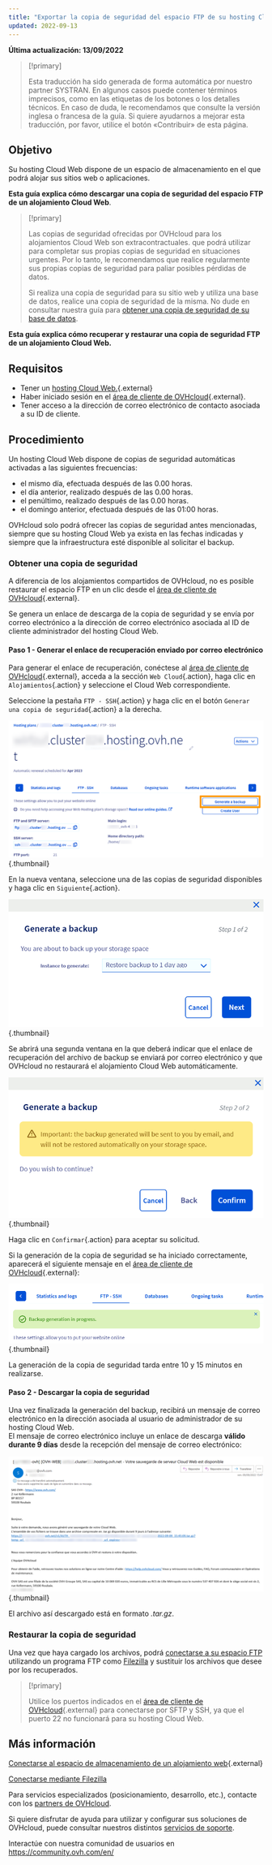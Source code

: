 ```yaml
---
title: "Exportar la copia de seguridad del espacio FTP de su hosting Cloud Web"
updated: 2022-09-13
---
```


**Última actualización: 13/09/2022**

> [!primary]
>
> Esta traducción ha sido generada de forma automática por nuestro partner SYSTRAN. En algunos casos puede contener términos imprecisos, como en las etiquetas de los botones o los detalles técnicos. En caso de duda, le recomendamos que consulte la versión inglesa o francesa de la guía. Si quiere ayudarnos a mejorar esta traducción, por favor, utilice el botón «Contribuir» de esta página.
>

## Objetivo

Su hosting Cloud Web dispone de un espacio de almacenamiento en el que podrá alojar sus sitios web o aplicaciones.

**Esta guía explica cómo descargar una copia de seguridad del espacio FTP de un alojamiento Cloud Web**.

> [!primary]
> 
> Las copias de seguridad ofrecidas por OVHcloud para los alojamientos Cloud Web son extracontractuales. que podrá utilizar para completar sus propias copias de seguridad en situaciones urgentes. Por lo tanto, le recomendamos que realice regularmente sus propias copias de seguridad para paliar posibles pérdidas de datos.
> 
> Si realiza una copia de seguridad para su sitio web y utiliza una base de datos, realice una copia de seguridad de la misma. No dude en consultar nuestra guía para [obtener una copia de seguridad de su base de datos](/pages/web_cloud/web_hosting/sql_database_export).
> 

**Esta guía explica cómo recuperar y restaurar una copia de seguridad FTP de un alojamiento Cloud Web.**

## Requisitos

- Tener un [hosting Cloud Web.](https://www.ovhcloud.com/es-es/web-hosting/cloud-web-offer/){.external}
- Haber iniciado sesión en el [área de cliente de OVHcloud](https://www.ovh.com/auth/?action=gotomanager&from=https://www.ovh.es/&ovhSubsidiary=es){.external}.
- Tener acceso a la dirección de correo electrónico de contacto asociada a su ID de cliente.

## Procedimiento

Un hosting Cloud Web dispone de copias de seguridad automáticas activadas a las siguientes frecuencias:

- el mismo día, efectuada después de las 0.00 horas.
- el día anterior, realizado después de las 0.00 horas.
- el penúltimo, realizado después de las 0.00 horas.
- el domingo anterior, efectuada después de las 01:00 horas.

OVHcloud solo podrá ofrecer las copias de seguridad antes mencionadas, siempre que su hosting Cloud Web ya exista en las fechas indicadas y siempre que la infraestructura esté disponible al solicitar el backup.

### Obtener una copia de seguridad

A diferencia de los alojamientos compartidos de OVHcloud, no es posible restaurar el espacio FTP en un clic desde el [área de cliente de OVHcloud](https://www.ovh.com/auth/?action=gotomanager&from=https://www.ovh.es/&ovhSubsidiary=es){.external}.

Se genera un enlace de descarga de la copia de seguridad y se envía por correo electrónico a la dirección de correo electrónico asociada al ID de cliente administrador del hosting Cloud Web.

#### Paso 1 - Generar el enlace de recuperación enviado por correo electrónico

Para generar el enlace de recuperación, conéctese al [área de cliente de OVHcloud](https://www.ovh.com/auth/?action=gotomanager&from=https://www.ovh.es/&ovhSubsidiary=es){.external}, acceda a la sección `Web Cloud`{.action}, haga clic en `Alojamientos`{.action} y seleccione el Cloud Web correspondiente. 

Seleccione la pestaña `FTP - SSH`{.action} y haga clic en el botón `Generar una copia de seguridad`{.action} a la derecha.

![backupftpcw](images/GenerateABackup.png){.thumbnail}

En la nueva ventana, seleccione una de las copias de seguridad disponibles y haga clic en `Siguiente`{.action}.

![backupftpcw](images/GenerateABackup2.png){.thumbnail}

Se abrirá una segunda ventana en la que deberá indicar que el enlace de recuperación del archivo de backup se enviará por correo electrónico y que OVHcloud no restaurará el alojamiento Cloud Web automáticamente.

![backupftpcw](images/GenerateABackup3.png){.thumbnail}

Haga clic en `Confirmar`{.action} para aceptar su solicitud.

Si la generación de la copia de seguridad se ha iniciado correctamente, aparecerá el siguiente mensaje en el [área de cliente de OVHcloud](https://www.ovh.com/auth/?action=gotomanager&from=https://www.ovh.es/&ovhSubsidiary=es){.external}:

![backupftpcw](images/BackupInProgress.png){.thumbnail}

La generación de la copia de seguridad tarda entre 10 y 15 minutos en realizarse.

#### Paso 2 - Descargar la copia de seguridad

Una vez finalizada la generación del backup, recibirá un mensaje de correo electrónico en la dirección asociada al usuario de administrador de su hosting Cloud Web.<br>
El mensaje de correo electrónico incluye un enlace de descarga **válido durante 9 días** desde la recepción del mensaje de correo electrónico:

![backupftpcw](images/mailBackup.png){.thumbnail}

El archivo así descargado está en formato *.tar.gz*.

### Restaurar la copia de seguridad

Una vez que haya cargado los archivos, podrá [conectarse a su espacio FTP](/pages/web_cloud/web_hosting/ftp_connection) utilizando un programa FTP como [Filezilla](/pages/web_cloud/web_hosting/ftp_filezilla_user_guide) y sustituir los archivos que desee por los recuperados.

> [!primary]
>
> Utilice los puertos indicados en el [área de cliente de OVHcloud](https://www.ovh.com/auth/?action=gotomanager&from=https://www.ovh.es/&ovhSubsidiary=es){.external} para conectarse por SFTP y SSH, ya que el puerto 22 no funcionará para su hosting Cloud Web.
>

## Más información 

[Conectarse al espacio de almacenamiento de un alojamiento web](/pages/web_cloud/web_hosting/ftp_connection){.external}

[Conectarse mediante Filezilla](/pages/web_cloud/web_hosting/ftp_filezilla_user_guide)

Para servicios especializados (posicionamiento, desarrollo, etc.), contacte con los [partners de OVHcloud](https://partner.ovhcloud.com/es-es/).

Si quiere disfrutar de ayuda para utilizar y configurar sus soluciones de OVHcloud, puede consultar nuestros distintos [servicios de soporte](https://www.ovhcloud.com/es-es/support-levels/).

Interactúe con nuestra comunidad de usuarios en <https://community.ovh.com/en/>

